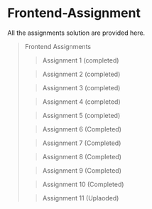 # Frontend-Assignment
All the assignments solution are provided here.
> Frontend Assignments
>
>> Assignment 1 (completed)
>
>> Assignment 2 (completed)
>
>> Assignment 3 (completed)
>
>> Assignment 4 (completed)
>
>> Assignment 5 (completed)
>
>> Assignment 6 (Completed)
>
>> Assignment 7 (Completed)
>
>> Assignment 8 (Completed)
>
>> Assignment 9 (Completed)
>
>> Assignment 10 (Completed)
>
>> Assignment 11 (Uplaoded)
